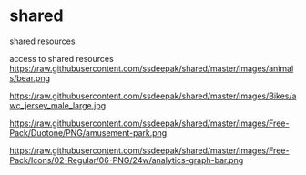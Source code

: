 # shared
shared resources



access to shared resources 
https://raw.githubusercontent.com/ssdeepak/shared/master/images/animals/bear.png

https://raw.githubusercontent.com/ssdeepak/shared/master/images/Bikes/awc_jersey_male_large.jpg


 https://raw.githubusercontent.com/ssdeepak/shared/master/images/Free-Pack/Duotone/PNG/amusement-park.png


 


 https://raw.githubusercontent.com/ssdeepak/shared/master/images/Free-Pack/Icons/02-Regular/06-PNG/24w/analytics-graph-bar.png


 